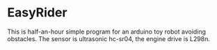 # EasyRider

This is half-an-hour simple program for an arduino toy robot avoiding obstacles.
The sensor is ultrasonic hc-sr04, the engine drive is L298n. 
